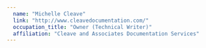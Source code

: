 ```yaml
---
  name: "Michelle Cleave"
  link: "http://www.cleavedocumentation.com/"
  occupation_title: "Owner (Technical Writer)"
  affiliation: "Cleave and Associates Documentation Services"
---
```

